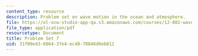 ```yaml
---
content_type: resource
description: Problem set on wave motion in the ocean and atmosphere.
file: https://ol-ocw-studio-app-qa.s3.amazonaws.com/courses/12-802-wave-motion-in-the-ocean-and-the-atmosphere-spring-2008/31f00e43686437e4ec4878846d6eb812_MIT12_802S08_pset07.pdf
file_type: application/pdf
resourcetype: Document
title: Problem Set 7
uid: 31f00e43-6864-37e4-ec48-78846d6eb812
---
```


